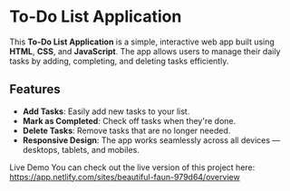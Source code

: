 # To-Do List Application

This **To-Do List Application** is a simple, interactive web app built using **HTML**, **CSS**, and **JavaScript**. The app allows users to manage their daily tasks by adding, completing, and deleting tasks efficiently.

## Features
- **Add Tasks**: Easily add new tasks to your list.
- **Mark as Completed**: Check off tasks when they're done.
- **Delete Tasks**: Remove tasks that are no longer needed.
- **Responsive Design**: The app works seamlessly across all devices — desktops, tablets, and mobiles.

Live Demo
You can check out the live version of this project here: https://app.netlify.com/sites/beautiful-faun-979d64/overview
